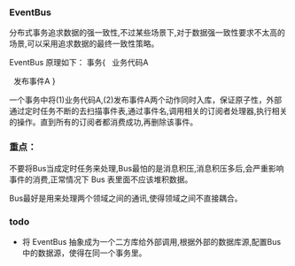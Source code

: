 ### EventBus
分布式事务追求数据的强一致性,不过某些场景下,对于数据强一致性要求不太高的场景,可以采用追求数据的最终一致性策略。


EventBus 原理如下：
事务{
   业务代码A
   
   发布事件A
}

一个事务中将(1)业务代码A,(2)发布事件A两个动作同时入库，保证原子性，外部通过定时任务不断的去扫描事件表,通过事件名,调用相关的订阅者处理器,执行相关的操作。直到所有的订阅者都消费成功,再删除该事件。


### 重点：
不要将Bus当成定时任务来处理,Bus最怕的是消息积压,消息积压多后,会严重影响事件的消费,正常情况下 Bus 表里面不应该堆积数据。

Bus最好是用来处理两个领域之间的通讯,使得领域之间不直接耦合。


### todo
- 将 EventBus 抽象成为一个二方库给外部调用,根据外部的数据库源,配置Bus中的数据源，使得在同一个事务里。

